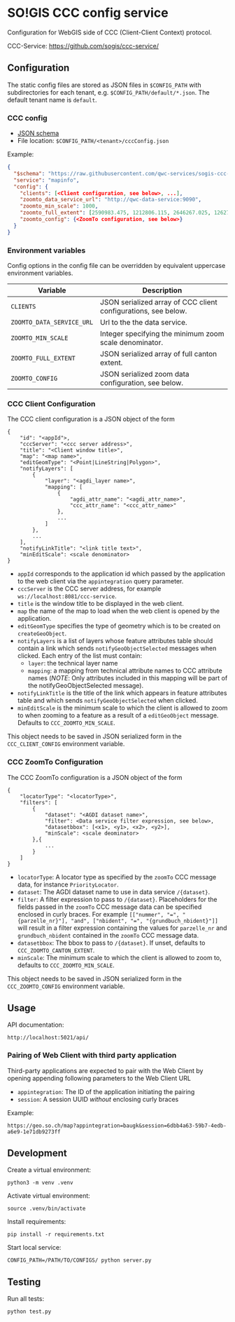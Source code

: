 SO!GIS CCC config service
=========================

Configuration for WebGIS side of CCC (Client-Client Context) protocol.

CCC-Service: https://github.com/sogis/ccc-service/


Configuration
-------------

The static config files are stored as JSON files in `$CONFIG_PATH` with subdirectories for each tenant,
e.g. `$CONFIG_PATH/default/*.json`. The default tenant name is `default`.

### CCC config

* [JSON schema](schemas/sogis-ccc-config.json)
* File location: `$CONFIG_PATH/<tenant>/cccConfig.json`

Example:
```json
{
  "$schema": "https://raw.githubusercontent.com/qwc-services/sogis-ccc-config/master/schemas/sogis-ccc-config.json",
  "service": "mapinfo",
  "config": {
    "clients": [<Client configuration, see below>, ...],
    "zoomto_data_service_url": "http://qwc-data-service:9090",
    "zoomto_min_scale": 1000,
    "zoomto_full_extent": [2590983.475, 1212806.115, 2646267.025, 1262755.009],
    "zoomto_config": {<ZoomTo configuration, see below>}
  }
}
```


### Environment variables

Config options in the config file can be overridden by equivalent uppercase environment variables.

| Variable                  | Description                                                      |
|---------------------------|------------------------------------------------------------------|
| `CLIENTS`                 | JSON serialized array of CCC client configurations, see below.   |
| `ZOOMTO_DATA_SERVICE_URL` | Url to the the data service.                                     |
| `ZOOMTO_MIN_SCALE`        | Integer specifying the minimum zoom scale denominator.           |
| `ZOOMTO_FULL_EXTENT`      | JSON serialized array of full canton extent.                     |
| `ZOOMTO_CONFIG`           | JSON serialized zoom data configuration, see below.              |


### CCC Client Configuration

The CCC client configuration is a JSON object of the form

    {
        "id": "<appId">,
        "cccServer": "<ccc server address>",
        "title": "<Client window title>",
        "map": "<map name>",
        "editGeomType": "<Point|LineString|Polygon>",
        "notifyLayers": [
            {
                "layer": "<agdi_layer name>",
                "mapping": [
                    {
                        "agdi_attr_name": "<agdi_attr_name>",
                        "ccc_attr_name": "<ccc_attr_name>"
                    },
                    ...
                ]
            },
            ...
        ],
        "notifyLinkTitle": "<link title text>",
        "minEditScale": <scale denominator>
    }

* `appId` corresponds to the application id which passed by the application to the web client via the `appintegration` query parameter.
* `cccServer` is the CCC server address, for example `ws://localhost:8081/ccc-service`.
* `title` is the window title to be displayed in the web client.
* `map` the name of the map to load when the web client is opened by the application.
* `editGeomType` specifies the type of geometry which is to be created on `createGeoObject`.
* `notifyLayers` is a list of layers whose feature attributes table should contain a link which sends `notifyGeoObjectSelected` messages when clicked. Each entry of the list must contain:
  * `layer`: the technical layer name
  * `mapping`: a mapping from technical attribute names to CCC attribute names (*NOTE*: Only attributes included in this mapping will be part of the notifyGeoObjectSelected message).
* `notifyLinkTitle` is the title of the link which appears in feature attributes table and which sends `notifyGeoObjectSelected` when clicked.
* `minEditScale` is the minimum scale to which the client is allowed to zoom to when zooming to a feature as a result of a `editGeoObject` message. Defaults to `CCC_ZOOMTO_MIN_SCALE`.

This object needs to be saved in JSON serialized form in the `CCC_CLIENT_CONFIG` environment variable.


### CCC ZoomTo Configuration

The CCC ZoomTo configuration is a JSON object of the form

    {
        "locatorType": "<locatorType>",
        "filters": [
            {
                "dataset": "<AGDI dataset name>",
                "filter": <Data service filter expression, see below>,
                "datasetbbox": [<x1>, <y1>, <x2>, <y2>],
                "minScale": <scale deominator>
            },{
                ...
            }
        ]
    }

* `locatorType`: A locator type as specified by the `zoomTo` CCC message data, for instance `PriorityLocator`.
* `dataset`: The AGDI dataset name to use in data service `/{dataset}`.
* `filter`: A filter expression to pass to `/{dataset}`. Placeholders for the fields passed in the `zoomTo` CCC message data can be specified enclosed in curly braces. For example `[["nummer", "=", "{parzelle_nr}"], "and", ["nbident", "=", "{grundbuch_nbident}"]]` will result in a filter expression containing the values for `parzelle_nr` and `grundbuch_nbident` contained in the `zoomTo` CCC message data.
* `datasetbbox`: The bbox to pass to `/{dataset}`. If unset, defaults to `CCC_ZOOMTO_CANTON_EXTENT`.
* `minScale`: The minimum scale to which the client is allowed to zoom to, defaults to `CCC_ZOOMTO_MIN_SCALE`.

This object needs to be saved in JSON serialized form in the `CCC_ZOOMTO_CONFIG` environment variable.


Usage
-----

API documentation:

    http://localhost:5021/api/


### Pairing of Web Client with third party application

Third-party applications are expected to pair with the Web Client by opening appending following parameters to the Web Client URL

* `appintegration`: The ID of the application initiating the pairing
* `session`: A session UUID *without* enclosing curly braces

Example:

    https://geo.so.ch/map?appintegration=baugk&session=6dbb4a63-59b7-4edb-a6e9-1e71db9273ff

Development
-----------

Create a virtual environment:

    python3 -m venv .venv

Activate virtual environment:

    source .venv/bin/activate

Install requirements:

    pip install -r requirements.txt

Start local service:

    CONFIG_PATH=/PATH/TO/CONFIGS/ python server.py


Testing
-------

Run all tests:

    python test.py

